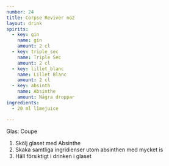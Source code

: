 ```yaml
---
number: 24
title: Corpse Reviver no2
layout: drink
spirits: 
  - key: gin
    name: gin
    amount: 2 cl
  - key: triple_sec
    name: Triple Sec
    amount: 2 cl 
  - key: lillet_blanc
    name: Lillet Blanc
    amount: 2 cl 
  - key: absinth
    name: Absinthe
    amount: Några droppar
ingredients: 
  - 20 ml limejuice 

---
```



Glas: Coupe

1) Skölj glaset med Absinthe  
2) Skaka samtliga ingridienser utom absinthen med mycket is   
3) Häll försiktigt i drinken i glaset  
